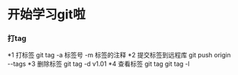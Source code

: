 # 开始学习git啦
### 打tag
*1 打标签  git tag -a 标签号 -m 标签的注释
*2 提交标签到远程库 git push origin --tags
*3 删除标签 git tag -d v1.01
*4 查看标签 git tag   git tag -l